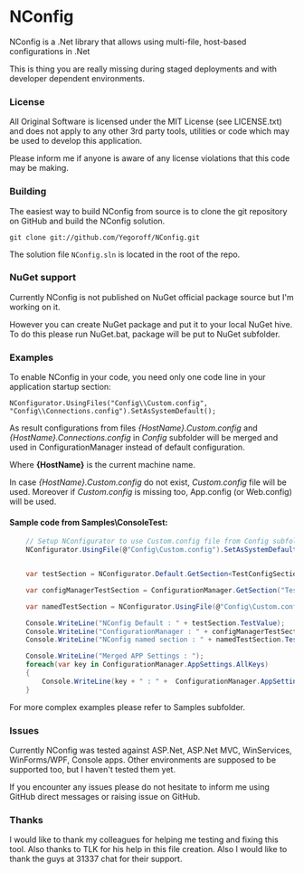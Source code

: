 NConfig
=======
NConfig is a .Net library that allows using multi-file, host-based configurations in .Net

This is thing you are really missing during staged deployments and with developer dependent environments.

### License
All Original Software is licensed under the MIT License (see LICENSE.txt) and does not apply to any other 3rd party tools, utilities or code which may be used to develop this application.

Please inform me if anyone is aware of any license violations that this code may be making.

### Building
The easiest way to build NConfig from source is to clone the git repository on GitHub and build the NConfig solution.

`git clone git://github.com/Yegoroff/NConfig.git`

The solution file `NConfig.sln` is located in the root of the repo.

### NuGet support
Currently NConfig is not published on NuGet official package source but I'm working on it.

However you can create NuGet package and put it to your local NuGet hive.
To do this please run NuGet.bat, package will be put to NuGet subfolder.

### Examples
To enable NConfig in your code, you need only one code line in your application startup section:

`NConfigurator.UsingFiles("Config\\Custom.config", "Config\\Connections.config").SetAsSystemDefault();`

As result configurations from files *{HostName}.Custom.config* and *{HostName}.Connections.config* in *Config* subfolder will be merged and used in ConfigurationManager instead of default configuration.

Where **{HostName}** is the current machine name.

In case *{HostName}.Custom.config* do not exist, *Custom.config* file will be used. Moreover if *Custom.config* is missing too, App.config (or Web.config) will be used.

#### Sample code from Samples\ConsoleTest:
```csharp
	// Setup NConfigurator to use Custom.config file from Config subfolder.
	NConfigurator.UsingFile(@"Config\Custom.config").SetAsSystemDefault();


	var testSection = NConfigurator.Default.GetSection<TestConfigSection>();

	var configManagerTestSection = ConfigurationManager.GetSection("TestConfigSection") as TestConfigSection;

	var namedTestSection = NConfigurator.UsingFile(@"Config\Custom.config").GetSection<TestConfigSection>("NamedSection");

	Console.WriteLine("NConfig Default : " + testSection.TestValue);
	Console.WriteLine("ConfigurationManager : " + configManagerTestSection.TestValue);
	Console.WriteLine("NConfig named section : " + namedTestSection.TestValue);

	Console.WriteLine("Merged APP Settings : ");
	foreach(var key in ConfigurationManager.AppSettings.AllKeys)
	{
		Console.WriteLine(key + " : " +  ConfigurationManager.AppSettings[key]);
	}
```

For more complex examples please refer to Samples subfolder.

### Issues
Currently NConfig was tested against ASP.Net, ASP.Net MVC, WinServices, WinForms/WPF, Console apps.
Other environments are supposed to be supported too, but I haven't tested them yet.

If you encounter any issues please do not hesitate to inform me using GitHub direct messages or raising issue on GitHub.

### Thanks
I would like to thank my colleagues for helping me testing and fixing this tool. Also thanks to TLK for his help in this file creation.
Also I would like to thank the guys at 31337 chat for their support.

